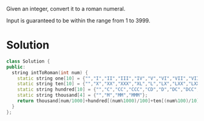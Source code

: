Given an integer, convert it to a roman numeral.

Input is guaranteed to be within the range from 1 to 3999.

# Solution
 
```cpp  
class Solution {
public:
  string intToRoman(int num) {
    static string one[10] = {"","I","II","III","IV","V","VI","VII","VIII","IX"};
    static string ten[10] = {"","X","XX","XXX","XL","L","LX","LXX","LXXX","XC"};
    static string hundred[10] = {"","C","CC","CCC","CD","D","DC","DCC","DCCC","CM"};
    static string thousand[4] = {"","M","MM","MMM"};
    return thousand[num/1000]+hundred[(num%1000)/100]+ten[(num%100)/10]+one[(num%10)];
  }
};
```
